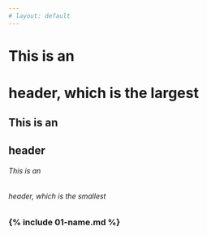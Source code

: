 ```yaml
---
# layout: default
---
```

# This is an <h1> header, which is the largest
## This is an <h2> header
###### This is an <h6> header, which is the smallest
### {% include 01-name.md %}

